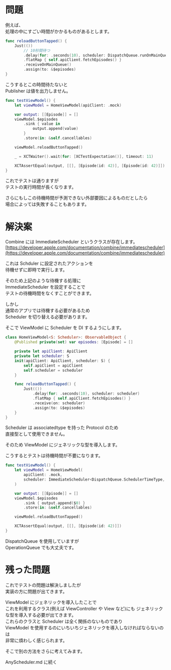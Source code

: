 # 問題

例えば、  
処理の中にすごい時間がかかるものがあるとします。

```swift
func reloadButtonTapped() {
    Just(())
        // 10秒間待つ
        .delay(for: .seconds(10), scheduler: DispatchQueue.runOnMainQueueScheduler)
        .flatMap { self.apiClient.fetchEpisodes() }
        .receiveOnMainQueue()
        .assign(to: &$episodes)
}
```

こうするとこの時間待たないと  
Publisher は値を出力しません。

```swift
func testViewModel() {
    let viewModel = HomeViewModel(apiClient: .mock)

    var output: [[Episode]] = []
    viewModel.$episodes
        .sink { value in
            output.append(value)
        }
        .store(in: &self.cancellables)

    viewModel.reloadButtonTapped()

    _ = XCTWaiter().wait(for: [XCTestExpectation()], timeout: 11)

    XCTAssertEqual(output, [[], [Episode(id: 42)], [Episode(id: 42)]])
}
```

これでテストは通りますが  
テストの実行時間が長くなります。

さらにもしこの待機時間が予測できない外部要因によるものだとしたら  
場合によっては失敗することもあります。

# 解決案

Combine には ImmediateScheduler というクラスが存在します。
[https://developer.apple.com/documentation/combine/immediatescheduler](https://developer.apple.com/documentation/combine/immediatescheduler)

これは Schduler に設定されたアクションを  
待機せずに即時で実行します。

そのため上記のような待機する処理に  
ImmediateScheduler を設定することで  
テストの待機時間をなくすことができます。

しかし  
通常のアプリでは待機する必要があるため  
Scheduler を切り替える必要があります。

そこで ViewModel に Scheduler を DI するようにします。

```swift
class HomeViewModel<S: Scheduler>: ObservableObject {
    @Published private(set) var episodes: [Episode] = []

    private let apiClient: ApiClient
    private let scheduler: S
    init(apiClient: ApiClient, scheduler: S) {
        self.apiClient = apiClient
        self.scheduler = scheduler
    }

    func reloadButtonTapped() {
        Just(())
            .delay(for: .seconds(10), scheduler: scheduler)
            .flatMap { self.apiClient.fetchEpisodes() }
            .receive(on: scheduler)
            .assign(to: &$episodes)
    }
}
```

Scheduler は associatedtype を持った Protocol のため  
直接型として使用できません。

そのため ViewModel にジェネリックな型を導入します。

こうするとテストは待機時間が不要になります。

```swift
func testViewModel() {
    let viewModel = HomeViewModel(
        apiClient: .mock,
        scheduler: ImmediateScheduler<DispatchQueue.SchedulerTimeType, Any>(now: .init(.now()))
    )

    var output: [[Episode]] = []
    viewModel.$episodes
        .sink { output.append($0) }
        .store(in: &self.cancellables)

    viewModel.reloadButtonTapped()

    XCTAssertEqual(output, [[], [Episode(id: 42)]])
}
```

DispatchQueue を使用していますが  
OperationQueue でも大丈夫です。

# 残った問題

これでテストの問題は解決しましたが  
実装の方に問題が出てきます。

ViewModel にジェネリックを導入したことで  
これを利用するクラス(例えば ViewController や View など)にも
ジェネリックな型を導入する必要が出てきます。  
これらのクラスと Scheduler は全く関係のないものであり  
ViewModel を使用するのにいちいちジェネリックを導入しなければならないのは  
非常に煩わしく感じられます。

そこで別の方法をさらに考えてみます。

AnyScheduler.md に続く
